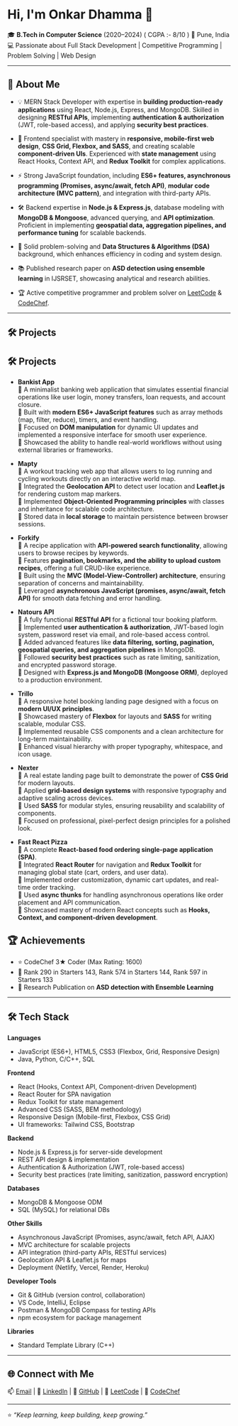# Hi, I'm Onkar Dhamma 👋  

🎓 **B.Tech in Computer Science** (2020–2024)  ( CGPA :- 8/10  )
📍 Pune, India  
💻 Passionate about Full Stack Development | Competitive Programming | Problem Solving  | Web Design 

---
## 🚀 About Me  

- 💡 MERN Stack Developer with expertise in **building production-ready applications** using React, Node.js, Express, and MongoDB. Skilled in designing **RESTful APIs**, implementing **authentication & authorization** (JWT, role-based access), and applying **security best practices**.  

- 🎨 Frontend specialist with mastery in **responsive, mobile-first web design**, **CSS Grid, Flexbox, and SASS**, and creating scalable **component-driven UIs**. Experienced with **state management** using React Hooks, Context API, and **Redux Toolkit** for complex applications.  

- ⚡ Strong JavaScript foundation, including **ES6+ features, asynchronous programming (Promises, async/await, fetch API)**, **modular code architecture (MVC pattern)**, and integration with third-party APIs.  

- 🛠 Backend expertise in **Node.js & Express.js**, database modeling with **MongoDB & Mongoose**, advanced querying, and **API optimization**. Proficient in implementing **geospatial data, aggregation pipelines, and performance tuning** for scalable backends.  

- 📘 Solid problem-solving and **Data Structures & Algorithms (DSA)** background, which enhances efficiency in coding and system design.  

- 📚 Published research paper on **ASD detection using ensemble learning** in IJSRSET, showcasing analytical and research abilities.  

- 🏆 Active competitive programmer and problem solver on [LeetCode](https://leetcode.com/u/onkar_dh32/) & [CodeChef](https://www.codechef.com/users/onkar_dh32).  


---



## 🛠 Projects  
## 🛠 Projects  

- **Bankist App**  
  🔹 A minimalist banking web application that simulates essential financial operations like user login, money transfers, loan requests, and account closure.  
  🔹 Built with **modern ES6+ JavaScript features** such as array methods (map, filter, reduce), timers, and event handling.  
  🔹 Focused on **DOM manipulation** for dynamic UI updates and implemented a responsive interface for smooth user experience.  
  🔹 Showcased the ability to handle real-world workflows without using external libraries or frameworks.  

- **Mapty**  
  🔹 A workout tracking web app that allows users to log running and cycling workouts directly on an interactive world map.  
  🔹 Integrated the **Geolocation API** to detect user location and **Leaflet.js** for rendering custom map markers.  
  🔹 Implemented **Object-Oriented Programming principles** with classes and inheritance for scalable code architecture.  
  🔹 Stored data in **local storage** to maintain persistence between browser sessions.  

- **Forkify**  
  🔹 A recipe application with **API-powered search functionality**, allowing users to browse recipes by keywords.  
  🔹 Features **pagination, bookmarks, and the ability to upload custom recipes**, offering a full CRUD-like experience.  
  🔹 Built using the **MVC (Model-View-Controller) architecture**, ensuring separation of concerns and maintainability.  
  🔹 Leveraged **asynchronous JavaScript (promises, async/await, fetch API)** for smooth data fetching and error handling.  

- **Natours API**  
  🔹 A fully functional **RESTful API** for a fictional tour booking platform.  
  🔹 Implemented **user authentication & authorization**, JWT-based login system, password reset via email, and role-based access control.  
  🔹 Added advanced features like **data filtering, sorting, pagination, geospatial queries, and aggregation pipelines** in MongoDB.  
  🔹 Followed **security best practices** such as rate limiting, sanitization, and encrypted password storage.  
  🔹 Designed with **Express.js and MongoDB (Mongoose ORM)**, deployed to a production environment.  

- **Trillo**  
  🔹 A responsive hotel booking landing page designed with a focus on **modern UI/UX principles**.  
  🔹 Showcased mastery of **Flexbox** for layouts and **SASS** for writing scalable, modular CSS.  
  🔹 Implemented reusable CSS components and a clean architecture for long-term maintainability.  
  🔹 Enhanced visual hierarchy with proper typography, whitespace, and icon usage.  

- **Nexter**  
  🔹 A real estate landing page built to demonstrate the power of **CSS Grid** for modern layouts.  
  🔹 Applied **grid-based design systems** with responsive typography and adaptive scaling across devices.  
  🔹 Used **SASS** for modular styles, ensuring reusability and scalability of components.  
  🔹 Focused on professional, pixel-perfect design principles for a polished look.  

- **Fast React Pizza**  
  🔹 A complete **React-based food ordering single-page application (SPA)**.  
  🔹 Integrated **React Router** for navigation and **Redux Toolkit** for managing global state (cart, orders, and user data).  
  🔹 Implemented order customization, dynamic cart updates, and real-time order tracking.  
  🔹 Used **async thunks** for handling asynchronous operations like order placement and API communication.  
  🔹 Showcased mastery of modern React concepts such as **Hooks, Context, and component-driven development**.  


## 🏆 Achievements  
- ⭐ CodeChef 3★ Coder (Max Rating: 1600)  
- 🥇 Rank 290 in Starters 143, Rank 574 in Starters 144, Rank 597 in Starters 133  
- 📄 Research Publication on **ASD detection with Ensemble Learning**  

---

## 🛠 Tech Stack  


**Languages**  
- JavaScript (ES6+), HTML5, CSS3 (Flexbox, Grid, Responsive Design)  
- Java, Python, C/C++, SQL  

**Frontend**  
- React (Hooks, Context API, Component-driven Development)  
- React Router for SPA navigation  
- Redux Toolkit for state management  
- Advanced CSS (SASS, BEM methodology)  
- Responsive Design (Mobile-first, Flexbox, CSS Grid)  
- UI frameworks: Tailwind CSS, Bootstrap  

**Backend**  
- Node.js & Express.js for server-side development  
- REST API design & implementation  
- Authentication & Authorization (JWT, role-based access)  
- Security best practices (rate limiting, sanitization, password encryption)  

**Databases**  
- MongoDB & Mongoose ODM  
- SQL (MySQL) for relational DBs  

**Other Skills**  
- Asynchronous JavaScript (Promises, async/await, fetch API, AJAX)  
- MVC architecture for scalable projects  
- API integration (third-party APIs, RESTful services)  
- Geolocation API & Leaflet.js for maps  
- Deployment (Netlify, Vercel, Render, Heroku)  

**Developer Tools**  
- Git & GitHub (version control, collaboration)  
- VS Code, IntelliJ, Eclipse  
- Postman & MongoDB Compass for testing APIs  
- npm ecosystem for package management  

**Libraries**  
- Standard Template Library (C++)  

---

## 🌐 Connect with Me  
📫 [Email](mailto:onkardhamma18@gmail.com) | 📱 [LinkedIn](https://www.linkedin.com/in/onkar-dhamma-b2136b256/) | 🔗 [GitHub](https://github.com/onkardh32) | 🔗 [LeetCode](https://leetcode.com/u/onkar_dh32/) | 🔗 [CodeChef](https://www.codechef.com/users/onkar_dh32)  

---
⭐ *“Keep learning, keep building, keep growing.”*  
